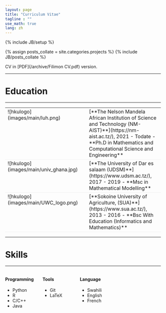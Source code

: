 ```yaml
---
layout: page
title: "Curriculum Vitae"
tagline : ""
use_math: true
lang: zh
---
```

{% include JB/setup %}

<!-- <div class="page-header">
  <div class="pull-right">
    {% include contact_icons %}
  </div>
</div> -->

{% assign posts_collate = site.categories.projects %}
{% include JB/posts_collate %}

CV in [PDF](/archive/Filimon CV.pdf) version.

---

# Education
---

<table style="width:100%">
<col width="9%">
<col width="20">
<col >

<tr style="border-bottom:1pt solid #eee">
<td markdown="1">
![hkulogo](images/main/luh.png)
</td>
<td></td>
<td markdown="1">
[**The Nelson Mandela African Institution of Science and Technology (NM-AIST)**](https://nm-aist.ac.tz/), 2021 - Todate 
- **Ph.D in Mathematics and Computational Science and Engineering**
</td> 
</tr>

<tr style="border-bottom:1pt solid #eee">
<td markdown="1">
![hkulogo](images/main/univ_ghana.jpg)
</td>
<td></td>
<td markdown="1">
[**The University of Dar es salaam (UDSM)**](https://www.udsm.ac.tz/), 2017 - 2019
- **Msc in Mathematical Modelling**
</td> 
</tr>

<tr style="border-bottom:1pt solid #eee">
<td markdown="1">
![hkulogo](images/main/UWC_logo.png)
</td>
<td></td>
<td markdown="1">
[**Sokoine University of Agriculture, (SUA)**](https://www.sua.ac.tz/), 2013 - 2016 
- **Bsc With Education (Informatics and Mathematics)**
</td> 
</tr>
</table>

---

# Skills
---
<div class="container">
<div class="leftpane1" markdown="1">

#### Programming

- Python
- R
- C/C++
- Java
</div>
  
<div class="leftpane1" markdown="1">

  
#### Tools

- Git 
- LaTeX
</div>

<div class="leftpane1" markdown="1">

#### Language

- Swahili
- English
- French
</div>
</div>

---

# Work Experiences

---

<table style="width:100%">
<col width="17%">
<col width="20">
<col >

<table style="width:100%">
<col width="17%">
<col width="20">
<col >

<table style="width:100%">
<col width="17%">
<col width="20">
<col >
<tr style="border-bottom:1pt solid #eee">
<td markdown="1">
<!-- ![lenovologo](images/main/L3S.jpg) -->
<img src="images/main/L3S.jpg" width="100" height="100" />
</td>
<td></td>
  
<td markdown="1">
[**Assistant Lecturer, College of Busines Education**](https://www.cbe.ac.tz/), 2019 - Now 
- Assistant Lecturer:
Research Assistant working with the Open Research Knowledge Graph https://www.orkg.org/orkg/ team to facilitate the curation of scholarly articles into a dedicated Knowledge Graph by the use of advanced NLP technics. 
</td> 
</tr>
  
</table>

<style type="text/css">
td {
    border: 0.5px;
    vertical-align: top;
    text-align: left;
}

.container {
  width: 100%;
  height: 100%;
}

.leftpane1 {
    width: 24%;
    height: 100%;
    float: left;
    border-collapse: collapse;
}

.leftpane2 {
    width: 8%;
    height: 100%;
    margin: 8px;
  	float: left;
    border-collapse: collapse;
}

.leftpane3 {
    width: 86%;
    height: 100%;
  	float: left;
    border-collapse: collapse;
}

.leftpane4 {
    width: 15%;
    height: 100%;
    margin: 8px;
  	float: left;
    border-collapse: collapse;
}

.leftpane5 {
    width: 80%;
    height: 100%;
  	float: left;
    border-collapse: collapse;
}

.rightpane {
  width: 33%;
  height: 100%;
  float: right;
  background-color: yellow;
  border-collapse: collapse;
}
</style>
